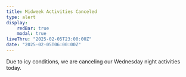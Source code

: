 ```yaml
---
title: Midweek Activities Canceled
type: alert
display:
    redBar: true
    modal: true
liveThru: "2025-02-05T23:00:00Z"
date: "2025-02-05T06:00:00Z"
---
```


Due to icy conditions, we are canceling our Wednesday night activities today.
